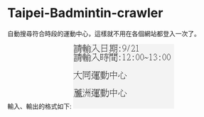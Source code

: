 # Taipei-Badmintin-crawler

自動搜尋符合時段的運動中心，這樣就不用在各個網站都登入一次了。

輸入、輸出的格式如下:
<img src="https://github.com/JekyllAndHyde/Taipei-Badmintin-crawler/blob/main/screenshot.PNG">
